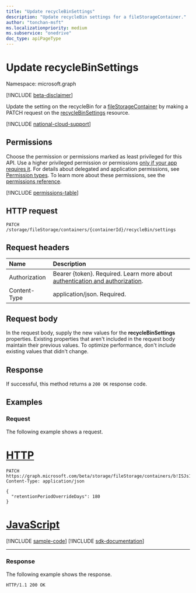 ```yaml
---
title: "Update recycleBinSettings"
description: "Update recycleBin settings for a fileStorageContainer."
author: "tonchan-msft"
ms.localizationpriority: medium
ms.subservice: "onedrive"
doc_type: apiPageType
---
```


# Update recycleBinSettings


Namespace: microsoft.graph

[!INCLUDE [beta-disclaimer](../../includes/beta-disclaimer.md)]

Update the setting on the recycleBin for a [fileStorageContainer](../resources/filestoragecontainer.md) by making a PATCH request on the [recycleBinSettings](../resources/recyclebinsettings.md) resource. 

[!INCLUDE [national-cloud-support](../../includes/global-only.md)]

## Permissions

Choose the permission or permissions marked as least privileged for this API. Use a higher privileged permission or permissions [only if your app requires it](/graph/permissions-overview#best-practices-for-using-microsoft-graph-permissions). For details about delegated and application permissions, see [Permission types](/graph/permissions-overview#permission-types). To learn more about these permissions, see the [permissions reference](/graph/permissions-reference).

<!-- { "blockType": "permissions", "name": "filestoragecontainer-update-recyclebinsettings-permissions" } -->
[!INCLUDE [permissions-table](../includes/permissions/filestoragecontainer-update-recyclebinsettings-permissions.md)]

## HTTP request

<!-- {
  "blockType": "ignored"
}
-->
``` http
PATCH /storage/fileStorage/containers/{containerId}/recycleBin/settings
```

## Request headers
|Name|Description|
|:---|:---|
|Authorization|Bearer {token}. Required. Learn more about [authentication and authorization](/graph/auth/auth-concepts).|
|Content-Type|application/json. Required.|

## Request body
In the request body, supply the new values for the **recycleBinSettings** properties. Existing properties that aren't included in the request body maintain their previous values. To optimize performance, don't include existing values that didn't change.

## Response

If successful, this method returns a `200 OK` response code.

## Examples

### Request
The following example shows a request.
# [HTTP](#tab/http)
<!-- {
  "blockType": "request",
  "name": "update_filestoragecontainer_recyclebin_settings"
}
-->
``` http
PATCH https://graph.microsoft.com/beta/storage/fileStorage/containers/b!ISJs1WRro0y0EWgkUYcktDa0mE8zSlFEqFzqRn70Zwp1CEtDEBZgQICPkRbil_5Z/recycleBin/settings
Content-Type: application/json

{
  "retentionPeriodOverrideDays": 180
}
```

# [JavaScript](#tab/javascript)
[!INCLUDE [sample-code](../includes/snippets/javascript/update-filestoragecontainer-recyclebin-settings-javascript-snippets.md)]
[!INCLUDE [sdk-documentation](../includes/snippets/snippets-sdk-documentation-link.md)]

---

### Response
The following example shows the response.
<!-- {
  "blockType": "response",
  "truncated": true
}
-->
``` http
HTTP/1.1 200 OK
```


